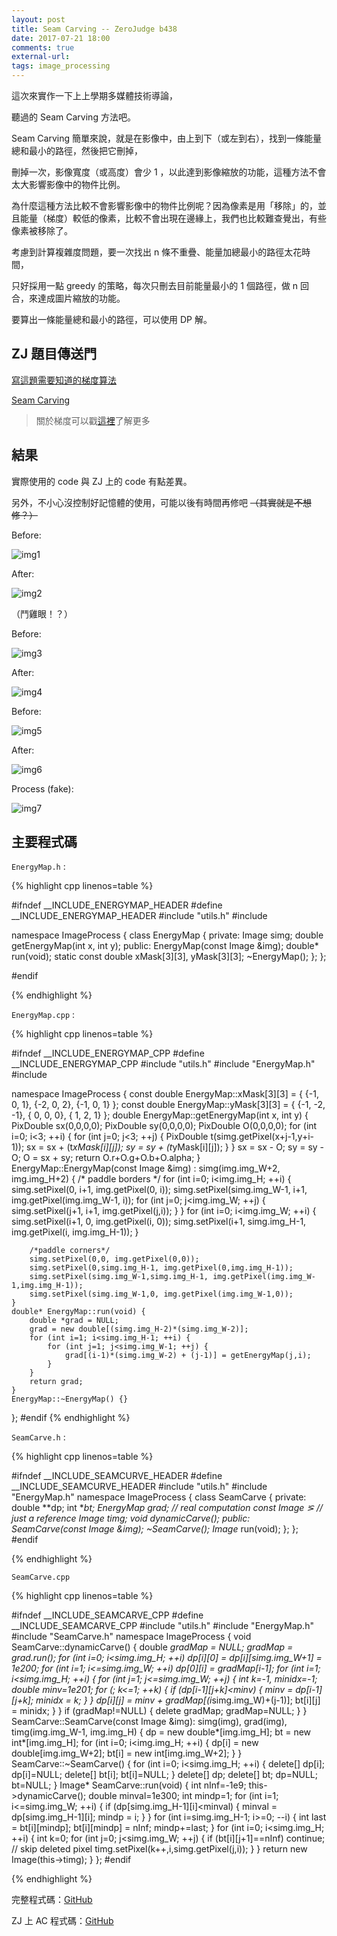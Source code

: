 ```yaml
---
layout: post
title: Seam Carving -- ZeroJudge b438
date: 2017-07-21 18:00
comments: true
external-url:
tags: image_processing
---
```


這次來實作一下上上學期多媒體技術導論，

聽過的 Seam Carving 方法吧。

Seam Carving 簡單來說，就是在影像中，由上到下（或左到右），找到一條能量總和最小的路徑，然後把它刪掉，

刪掉一次，影像寬度（或高度）會少 1 ，以此達到影像縮放的功能，這種方法不會太大影響影像中的物件比例。

為什麼這種方法比較不會影響影像中的物件比例呢？因為像素是用「移除」的，並且能量（梯度）較低的像素，比較不會出現在邊緣上，我們也比較難查覺出，有些像素被移除了。

考慮到計算複雜度問題，要一次找出 n 條不重疊、能量加總最小的路徑太花時間，

只好採用一點 greedy 的策略，每次只刪去目前能量最小的 1 個路徑，做 n 回合，來達成圖片縮放的功能。

要算出一條能量總和最小的路徑，可以使用 DP 解。

## ZJ 題目傳送門

[寫這題需要知道的梯度算法](https://zerojudge.tw/ShowProblem?problemid=b436)

[Seam Carving](https://zerojudge.tw/ShowProblem?problemid=b438)

> 關於梯度可以戳[這裡](https://peter0749.github.io/ContestCo/Gradient.html)了解更多

## 結果

實際使用的 code 與 ZJ 上的 code 有點差異。

另外，不小心沒控制好記憶體的使用，可能以後有時間再修吧 ~~（其實就是不想修？）~~

Before: 

![img1](https://github.com/peter0749/Image_processing_practice/raw/master/ZJb438_SeamCarving/Lenna.png)

After:

![img2](https://github.com/peter0749/Image_processing_practice/raw/master/ZJb438_SeamCarving/Lenna_to.png)

（鬥雞眼！？）

Before:

![img3](https://github.com/peter0749/Image_processing_practice/raw/master/ZJb438_SeamCarving/miku.png)

After:

![img4](https://github.com/peter0749/Image_processing_practice/raw/master/ZJb438_SeamCarving/miku_to.png)

Before:

![img5](https://github.com/peter0749/Image_processing_practice/raw/master/ZJb438_SeamCarving/Broadway_tower.png)

After:

![img6](https://github.com/peter0749/Image_processing_practice/raw/master/ZJb438_SeamCarving/Broadway_tower_seam.png)

Process (fake):

![img7](https://raw.githubusercontent.com/peter0749/Image_processing_practice/master/ZJb438_SeamCarving/red_plot.png)

## 主要程式碼

`EnergyMap.h` :

{% highlight cpp linenos=table %}

#ifndef __INCLUDE_ENERGYMAP_HEADER
#define __INCLUDE_ENERGYMAP_HEADER
#include "utils.h"
#include <cmath>

namespace ImageProcess 
{
    class EnergyMap {
        private:
            Image simg;
            double getEnergyMap(int x, int y);
        public:
            EnergyMap(const Image &img);
            double* run(void);
            static const double xMask[3][3], yMask[3][3];
            ~EnergyMap();
    };
};

#endif

{% endhighlight %}

`EnergyMap.cpp` :

{% highlight cpp linenos=table %}

#ifndef __INCLUDE_ENERGYMAP_CPP
#define __INCLUDE_ENERGYMAP_CPP
#include "utils.h"
#include "EnergyMap.h"
#include <cmath>

namespace ImageProcess
{
    const double EnergyMap::xMask[3][3] = {
        {-1, 0, 1},
        {-2, 0, 2},
        {-1, 0, 1}
    };
    const double EnergyMap::yMask[3][3] = {
        {-1, -2, -1},
        { 0,  0,  0},
        { 1,  2,  1}
    };
    double EnergyMap::getEnergyMap(int x, int y) {
        PixDouble sx(0,0,0,0);
        PixDouble sy(0,0,0,0);
        PixDouble O(0,0,0,0);
        for (int i=0; i<3; ++i) {
            for (int j=0; j<3; ++j) {
                PixDouble t(simg.getPixel(x+j-1,y+i-1));
                sx = sx + (t*xMask[i][j]);
                sy = sy + (t*yMask[i][j]);
            }
        }
        sx = sx - O;
        sy = sy - O;
        O  = sx + sy;
        return O.r+O.g+O.b+O.alpha;
    }
    EnergyMap::EnergyMap(const Image &img) : simg(img.img_W+2, img.img_H+2) {
        /* paddle borders */
        for (int i=0; i<img.img_H; ++i) {
            simg.setPixel(0, i+1, img.getPixel(0, i));
            simg.setPixel(simg.img_W-1, i+1, img.getPixel(img.img_W-1, i));
            for (int j=0; j<img.img_W; ++j) {
                simg.setPixel(j+1, i+1, img.getPixel(j,i));
            }
        }
        for (int i=0; i<img.img_W; ++i) {
            simg.setPixel(i+1, 0, img.getPixel(i, 0));
            simg.setPixel(i+1, simg.img_H-1, img.getPixel(i, img.img_H-1));
        }

        /*paddle corners*/
        simg.setPixel(0,0, img.getPixel(0,0));
        simg.setPixel(0,simg.img_H-1, img.getPixel(0,img.img_H-1));
        simg.setPixel(simg.img_W-1,simg.img_H-1, img.getPixel(img.img_W-1,img.img_H-1));
        simg.setPixel(simg.img_W-1,0, img.getPixel(img.img_W-1,0));
    }
    double* EnergyMap::run(void) {
        double *grad = NULL;
        grad = new double[(simg.img_H-2)*(simg.img_W-2)];
        for (int i=1; i<simg.img_H-1; ++i) {
            for (int j=1; j<simg.img_W-1; ++j) {
                grad[(i-1)*(simg.img_W-2) + (j-1)] = getEnergyMap(j,i);
            }
        }
        return grad;
    }
    EnergyMap::~EnergyMap() {}
};
#endif
{% endhighlight %}

`SeamCarve.h` :

{% highlight cpp linenos=table %}

#ifndef __INCLUDE_SEAMCURVE_HEADER
#define __INCLUDE_SEAMCURVE_HEADER
#include "utils.h"
#include "EnergyMap.h"
namespace ImageProcess
{
    class SeamCarve {
        private:
            double **dp;
            int **bt;
            EnergyMap grad; // real computation
            const Image &simg; // just a reference
            Image timg;
            void dynamicCarve();
        public:
            SeamCarve(const Image &img);
            ~SeamCarve();
            Image* run(void);
    };
};
#endif

{% endhighlight %}

`SeamCarve.cpp`

{% highlight cpp linenos=table %}

#ifndef __INCLUDE_SEAMCARVE_CPP
#define __INCLUDE_SEAMCARVE_CPP
#include "utils.h"
#include "EnergyMap.h"
#include "SeamCarve.h"
namespace ImageProcess 
{
    void SeamCarve::dynamicCarve() {
        double *gradMap = NULL;
        gradMap = grad.run();
        for (int i=0; i<simg.img_H; ++i) 
            dp[i][0] = dp[i][simg.img_W+1] = 1e200;
        for (int i=1; i<=simg.img_W; ++i)
            dp[0][i] = gradMap[i-1];
        for (int i=1; i<simg.img_H; ++i) {
            for (int j=1; j<=simg.img_W; ++j) {
                int k=-1, minidx=-1;
                double minv=1e201;
                for (; k<=1; ++k) {
                    if (dp[i-1][j+k]<minv) {
                        minv = dp[i-1][j+k];
                        minidx = k;
                    }
                }
                dp[i][j] = minv + gradMap[(i*simg.img_W)+(j-1)];
                bt[i][j] = minidx;
            }
        }
        if (gradMap!=NULL) { delete gradMap; gradMap=NULL; }
    }
    SeamCarve::SeamCarve(const Image &img): simg(img), grad(img), timg(img.img_W-1, img.img_H) {
        dp = new double*[img.img_H];
        bt = new int*[img.img_H];
        for (int i=0; i<img.img_H; ++i) {
            dp[i] = new double[img.img_W+2];
            bt[i] = new int[img.img_W+2];
        }
    }
    SeamCarve::~SeamCarve() {
        for (int i=0; i<simg.img_H; ++i) {
            delete[] dp[i]; dp[i]=NULL;
            delete[] bt[i]; bt[i]=NULL;
        }
        delete[] dp; delete[] bt;
        dp=NULL;
        bt=NULL;
    }
    Image* SeamCarve::run(void) {
        int nInf=-1e9;
        this->dynamicCarve();
        double minval=1e300;
        int mindp=1;
        for (int i=1; i<=simg.img_W; ++i) {
            if (dp[simg.img_H-1][i]<minval) {
                minval = dp[simg.img_H-1][i];
                mindp  = i;
            }
        }
        for (int i=simg.img_H-1; i>=0; --i) {
            int last = bt[i][mindp];
            bt[i][mindp] = nInf; 
            mindp+=last;
        }
        for (int i=0; i<simg.img_H; ++i) {
            int k=0;
            for (int j=0; j<simg.img_W; ++j) {
                if (bt[i][j+1]==nInf) continue; // skip deleted pixel
                timg.setPixel(k++,i,simg.getPixel(j,i));
            }
        }
        return new Image(this->timg);
    }
};
#endif

{% endhighlight %}

完整程式碼：[GitHub](https://github.com/peter0749/Image_processing_practice/tree/master/ZJb438_SeamCarving)

ZJ 上 AC 程式碼：[GitHub](https://github.com/peter0749/Image_processing_practice/blob/master/ZJb438_SeamCarving/zjb438.cpp)

